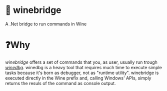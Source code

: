 # 🌉 winebridge
A .Net bridge to run commands in Wine

# ❓Why
_winebridge_ offers a set of commands that you, as user, usually run trough [_winedbg_](https://wiki.winehq.org/Winedbg). winedbg is a heavy tool that requires much time to execute simple tasks because it's born as debugger, not as "runtime utility". winebridge is executed directly in the Wine prefix and, calling Windows' APIs, simply returns the resuls of the command as console output.
